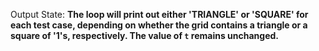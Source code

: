 Output State: **The loop will print out either 'TRIANGLE' or 'SQUARE' for each test case, depending on whether the grid contains a triangle or a square of '1's, respectively. The value of `t` remains unchanged.**